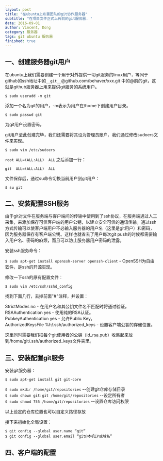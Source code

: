 ```yaml
---
layout: post
title: "在ubuntu上布置团队的git协作服务器"
subtitle: "在项目文件正式上传前的git服务器. "
date: 2016-09-01
author: Vincent, Dong
category: 服务器
tags: git ubuntu 服务器
finished: true
---
```


## 一、创建服务器git用户

在ubuntu上我们需要创建一个用于对外提供一切git服务的linux用户，等同于github的ssh地址中的`__git__`@github.com/behaver/xxx.git
中的@前的git，这就是github服务器上用来提供git服务的系统用户。

`$ sudo useradd -m git`

添加一个名为git的用户，-m表示为用户在/home下创建用户目录。

`$ sudo passwd git`

为git用户设置密码。

git用户至此创建完毕，我们还需要将其设为管理员账户，我们通过修改sudoers文件来实现。

`$ sudo vim /etc/sudoers`

`root ALL=(ALL:ALL)  ALL` 之后添加一行：

`git  ALL=(ALL:ALL)  ALL`

文件保存后，通过su命令切换当前用户到git用户：

`$ su git`

## 二、安装配置SSH服务

由于git对文件在服务端与客户端间的传输中使用到了ssh协议，在服务端通过人工采集，来添加保存可信客户端的用户公钥，以建立安全可信的通讯传输。通过ssh方式传输可以使客户端用户不必输入服务器的用户名（这里是git用户）和密码，因为服务器保存有客户端公钥。这样也就省去了用户每次git push的时候都需要输入用户名、密码的麻烦，而且可以防止服务器用户密码的泄露。

安装ssh服务命令：

`$ sudo apt-get install openssh-server openssh-client`           - OpenSSH为自由软件，是ssh的开源实现。

修改一下ssh的原有配置文件：

`$ sudo vim /etc/ssh/sshd_config`

找到下面几行，去掉前面"#"注释，并设置：

StrictModes  no     - 在用户名和其公钥文件名不匹配时将通过验证。  
RSAAuthentication yes   - 使用纯的RSA认证。  
PubkeyAuthentication yes    - 允许Public Key。  
AuthorizedKeysFile     %h/.ssh/authorized_keys  - 设置客户端公钥的存储位置。

这里同时需要我们把每个git使用者的公钥（id_rsa.pub）收集起来放到/home/git/.ssh/authorized_keys文件夹里。

## 三、安装配置git服务

安装git服务器：

`$ sudo apt-get install git git-core`

`$ sudo mkdir /home/git/repositories`      --创建git仓库存储目录  
`$ sudo chown git:git /home/git/repositories`     --设定所有者  
`$ sudo chmod 755 /home/git/repositories`     --设置仓库访问权限  

以上设定的仓库位置也可以自定义路径存放

接下来初始化全局设置：

`$ git config --global user.name “git”`  
`$ git config --global user.email “git@本机IP或域名”`

## 四、客户端的配置

